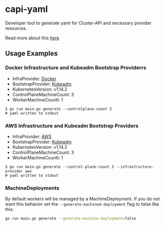 # capi-yaml

Developer tool to generate yaml for Cluster-API and necessary provider resources.

Read more about this [here](https://docs.google.com/document/d/1Tzx6IXOoQnUxaVSYA2I8IdcNrFE4zgOnzkk55KHOU20/edit)

## Usage Examples

### Docker Infrastructure and Kubeadm Bootstrap Providerrs

- InfraProvider: [Docker](https://github.com/kubernetes-sigs/cluster-api-provider-docker)
- BootstrapProvider: [Kubeadm](https://github.com/kubernetes-sigs/cluster-api-bootstrap-provider-kubeadm)
- KubernetesVersion: v1.14.2
- ControlPlaneMachineCount: 3
- WorkerMachineCountt: 1

```(bash)
$ go run main.go generate --controlplane-count 3
# yaml written to stdout
```

### AWS Infrastructure and Kubeadm Bootstrap Providers

- InfraProvider: [AWS](https://github.com/kubernetes-sigs/cluster-api-provider-aws)
- BootstrapProvider: [Kubeadm](https://github.com/kubernetes-sigs/cluster-api-bootstrap-provider-kubeadm)
- KubernetesVersion: v1.14.2
- ControlPlaneMachineCount: 3
- WorkerMachineCountt: 1

```(bash)
$ go run main.go generate --control-plane-count 3 --infrastructure-provider aws
# yaml written to stdout
```

### MachineDeployments

By default workers will be managed by a MachineDeployment. If you do not want this behavior set the
`--generate-machined-deployment` flag to false like this:

```bash
go run main.go generate --generate-machine-deployment=false
```

